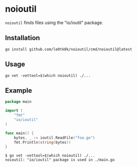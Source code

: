 # noioutil

`noioutil` finds files using the "io/ioutil" package.

## Installation

```
go install github.com/le0tk0k/noioutil/cmd/noioutil@latest
```

## Usage

```
go vet -vettool=$(which noioutil) ./...
```

## Example

```go
package main

import (
	"fmt"
	"io/ioutil"
)

func main() {
	bytes, _ := ioutil.ReadFile("foo.go")
	fmt.Println(string(bytes))
}
```

```
$ go vet -vettool=$(which noioutil) ./...
noioutil: "io/ioutil" package is used in ./main.go
```

